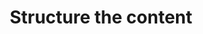 ---
title: Structure the content
permalink: /structure-the-content/
layout: redirect
redirect: /our-approach/structure-the-content/
---
